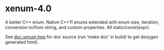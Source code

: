 # xenum-4.0
A better C++ enum. Native C++11 enums extended with enum size, iteration, conversion
to/from string, and custom properties. All static/const(expr).

See [doc.xenum.hpp](xenum/lib/doc.xenum.hpp) for doc source (run 'make doc' in
build/ to get doxygen generated html).
